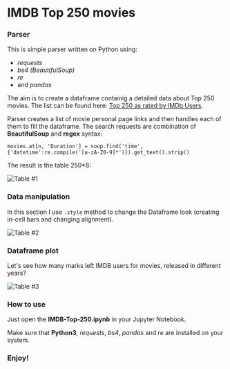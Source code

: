 # IMDB Top 250 movies

### Parser

This is simple parser written on Python using:
  * *requests*
  * *bs4 (BeautifulSoup)*
  * *re*
  * and *pandas*
  
The aim is to create a dataframe containig a detailed data about Top 250 movies.
The list can be found here: [Top 250 as rated by IMDb Users](https://www.imdb.com/chart/top).

Parser creates a list of movie personal page links and then handles each of them to fill the dataframe.
The search requests are combination of **BeautifulSoup** and **regex** syntax:

```movies.at[n, 'Duration'] = soup.find('time', {'datetime':re.compile('[a-zA-Z0-9]*')}).get_text().strip()```

The result is the table 250\*8:

![Table #1](/images/1.png)

### Data manipulation
In this section I use `.style` method to change the Dataframe look (creating in-cell bars and changing alignment).

![Table #2](/images/2.png)

### Dataframe plot
Let's see how many marks left IMDB users for movies, released in different years?

![Table #3](/images/3.png)

### How to use
Just open the **IMDB-Top-250.ipynb** in your Jupyter Notebook.

Make sure that **Python3**, *requests*, *bs4*, *pandas* and *re* are installed on your system.


### Enjoy!

